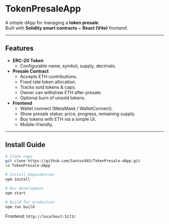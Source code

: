 # TokenPresaleApp

A simple dApp for managing a **token presale**.  
Built with **Solidity smart contracts** + **React (Vite)** frontend.

---

## Features
- **ERC-20 Token**
  - Configurable name, symbol, supply, decimals.
- **Presale Contract**
  - Accepts ETH contributions.
  - Fixed rate token allocation.
  - Tracks sold tokens & caps.
  - Owner can withdraw ETH after presale.
  - Optional burn of unsold tokens.
- **Frontend**
  - Wallet connect (MetaMask / WalletConnect).
  - Show presale status: price, progress, remaining supply.
  - Buy tokens with ETH via a simple UI.
  - Mobile-friendly.

---

## Install Guide

```bash
# Clone repo
git clone https://github.com/Santos945/TokenPresale-dApp.git
cd TokenPresale-dApp

# Install dependencies
npm install

# Run development
npm start

# Build for production
npm run build

```

Frontend: `http://localhost:5173/`